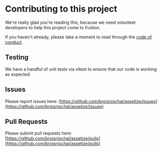 # Contributing to this project

We're really glad you're reading this, because we need volunteer developers to help this project come to fruition.

If you haven't already, please take a moment to read through the [code of conduct](https://github.com/broisnischal/assetize/blob/master/CODE_OF_CONDUCT.md).

## Testing

We have a handful of unit tests via vitest to ensure that our code is working as expected.

## Issues

Please report issues here: [https://github.com/broisnischal/assetize/issues](https://github.com/broisnischal/assetize/issues)

## Pull Requests

Please submit pull requests here: [https://github.com/broisnischal/assetize/pulls](https://github.com/broisnischal/assetize/pulls)
